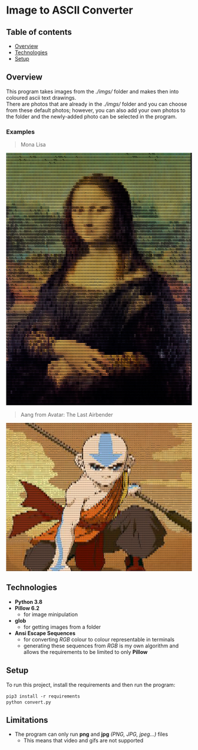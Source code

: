 # Image to ASCII Converter

## Table of contents
* [Overview](#overview)
* [Technologies](#technologies)
* [Setup](#setup)

## Overview
This program takes images from the *./imgs/* folder and makes then into coloured ascii text drawings.  
There are photos that are already in the *./imgs/* folder and you can choose from these default photos; however, you can also add your own photos to the folder and the newly-added photo can be selected in the program.

### Examples

  > Mona Lisa

![Screenshot](pictures/monaLisaAscii.png "A Masterpiece!")

  > Aang from Avatar: The Last Airbender

![Screenshot](pictures/aangAscii.png "The A stands for Ascii!")


## Technologies
- **Python 3.8**
- **Pillow 6.2**
  - for image minipulation
- **glob**
  - for getting images from a folder
- **Ansi Escape Sequences**
  - for converting *RGB* colour to colour representable in terminals
  - generating these sequences from *RGB* is my own algorithm and allows the requirements to be limited to only **Pillow**

## Setup
To run this project, install the requirements and then run the program:

    pip3 install -r requirements
    python convert.py

## Limitations
- The program can only run **png** and **jpg** *(PNG, JPG, jpeg...)* files
  - This means that video and gifs are not supported
